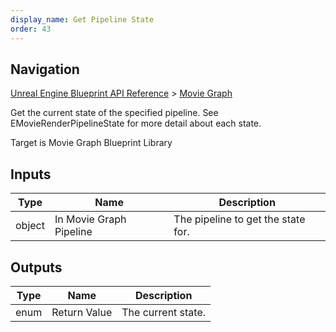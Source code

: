 ```yaml
---
display_name: Get Pipeline State
order: 43
---
```

## Navigation

[Unreal Engine Blueprint API Reference](https://dev.epicgames.com/documentation/en-us/unreal-engine/BlueprintAPI) > [Movie Graph](https://dev.epicgames.com/documentation/en-us/unreal-engine/BlueprintAPI/MovieGraph)

Get the current state of the specified pipeline. See EMovieRenderPipelineState for more detail about each state.

Target is Movie Graph Blueprint Library

## Inputs

| Type | Name | Description |
| --- | --- | --- |
| object | In Movie Graph Pipeline | The pipeline to get the state for. |

## Outputs

| Type | Name | Description |
| --- | --- | --- |
| enum | Return Value | The current state. |
